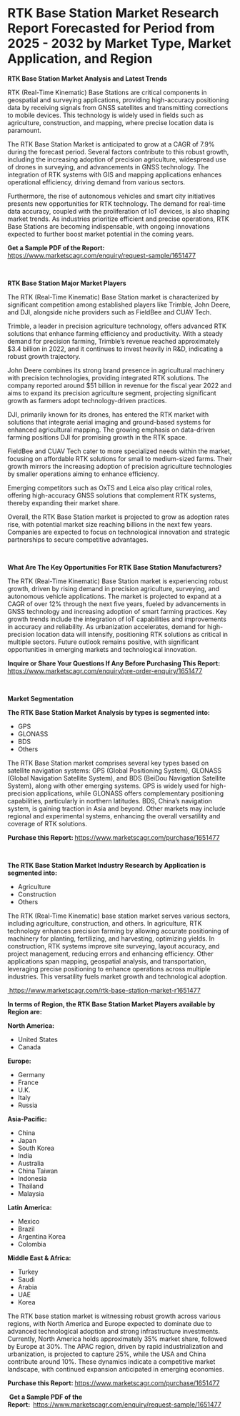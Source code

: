 <p><h1>RTK Base Station Market Research Report Forecasted for Period from 2025 -  2032 by Market Type, Market Application, and Region</h1></p><p><strong>RTK Base Station Market Analysis and Latest Trends</strong></p>
<p><p>RTK (Real-Time Kinematic) Base Stations are critical components in geospatial and surveying applications, providing high-accuracy positioning data by receiving signals from GNSS satellites and transmitting corrections to mobile devices. This technology is widely used in fields such as agriculture, construction, and mapping, where precise location data is paramount.</p><p>The RTK Base Station Market is anticipated to grow at a CAGR of 7.9% during the forecast period. Several factors contribute to this robust growth, including the increasing adoption of precision agriculture, widespread use of drones in surveying, and advancements in GNSS technology. The integration of RTK systems with GIS and mapping applications enhances operational efficiency, driving demand from various sectors.</p><p>Furthermore, the rise of autonomous vehicles and smart city initiatives presents new opportunities for RTK technology. The demand for real-time data accuracy, coupled with the proliferation of IoT devices, is also shaping market trends. As industries prioritize efficient and precise operations, RTK Base Stations are becoming indispensable, with ongoing innovations expected to further boost market potential in the coming years.</p></p>
<p><strong>Get a Sample PDF of the Report:&nbsp;</strong> <a href="https://www.marketscagr.com/enquiry/request-sample/1651477?utm_campaign=2483&utm_medium=2&utm_source=Github&utm_content=ia&utm_term=16042025&utm_id=rtk-base-station">https://www.marketscagr.com/enquiry/request-sample/1651477</a></p>
<p>&nbsp;</p>
<p><strong>RTK Base Station Major Market Players</strong></p>
<p><p>The RTK (Real-Time Kinematic) Base Station market is characterized by significant competition among established players like Trimble, John Deere, and DJI, alongside niche providers such as FieldBee and CUAV Tech. </p><p>Trimble, a leader in precision agriculture technology, offers advanced RTK solutions that enhance farming efficiency and productivity. With a steady demand for precision farming, Trimble’s revenue reached approximately $3.4 billion in 2022, and it continues to invest heavily in R&D, indicating a robust growth trajectory.</p><p>John Deere combines its strong brand presence in agricultural machinery with precision technologies, providing integrated RTK solutions. The company reported around $51 billion in revenue for the fiscal year 2022 and aims to expand its precision agriculture segment, projecting significant growth as farmers adopt technology-driven practices.</p><p>DJI, primarily known for its drones, has entered the RTK market with solutions that integrate aerial imaging and ground-based systems for enhanced agricultural mapping. The growing emphasis on data-driven farming positions DJI for promising growth in the RTK space.</p><p>FieldBee and CUAV Tech cater to more specialized needs within the market, focusing on affordable RTK solutions for small to medium-sized farms. Their growth mirrors the increasing adoption of precision agriculture technologies by smaller operations aiming to enhance efficiency.</p><p>Emerging competitors such as OxTS and Leica also play critical roles, offering high-accuracy GNSS solutions that complement RTK systems, thereby expanding their market share. </p><p>Overall, the RTK Base Station market is projected to grow as adoption rates rise, with potential market size reaching billions in the next few years. Companies are expected to focus on technological innovation and strategic partnerships to secure competitive advantages.</p></p>
<p>&nbsp;</p>
<p><strong>What Are The Key Opportunities For RTK Base Station Manufacturers?</strong></p>
<p><p>The RTK (Real-Time Kinematic) Base Station market is experiencing robust growth, driven by rising demand in precision agriculture, surveying, and autonomous vehicle applications. The market is projected to expand at a CAGR of over 12% through the next five years, fueled by advancements in GNSS technology and increasing adoption of smart farming practices. Key growth trends include the integration of IoT capabilities and improvements in accuracy and reliability. As urbanization accelerates, demand for high-precision location data will intensify, positioning RTK solutions as critical in multiple sectors. Future outlook remains positive, with significant opportunities in emerging markets and technological innovation.</p></p>
<p><strong>Inquire or Share Your Questions If Any Before Purchasing This Report:</strong> <a href="https://www.marketscagr.com/enquiry/pre-order-enquiry/1651477?utm_campaign=2483&utm_medium=2&utm_source=Github&utm_content=ia&utm_term=16042025&utm_id=rtk-base-station">https://www.marketscagr.com/enquiry/pre-order-enquiry/1651477</a></p>
<p>&nbsp;</p>
<p><strong>Market Segmentation</strong></p>
<p><strong>The RTK Base Station Market Analysis by types is segmented into:</strong></p>
<p><ul><li>GPS</li><li>GLONASS</li><li>BDS</li><li>Others</li></ul></p>
<p><p>The RTK Base Station market comprises several key types based on satellite navigation systems: GPS (Global Positioning System), GLONASS (Global Navigation Satellite System), and BDS (BeiDou Navigation Satellite System), along with other emerging systems. GPS is widely used for high-precision applications, while GLONASS offers complementary positioning capabilities, particularly in northern latitudes. BDS, China’s navigation system, is gaining traction in Asia and beyond. Other markets may include regional and experimental systems, enhancing the overall versatility and coverage of RTK solutions.</p></p>
<p><strong>Purchase this Report:&nbsp;</strong><a href="https://www.marketscagr.com/purchase/1651477?utm_campaign=2483&utm_medium=2&utm_source=Github&utm_content=ia&utm_term=16042025&utm_id=rtk-base-station">https://www.marketscagr.com/purchase/1651477</a></p>
<p>&nbsp;</p>
<p><strong>The RTK Base Station Market Industry Research by Application is segmented into:</strong></p>
<p><ul><li>Agriculture</li><li>Construction</li><li>Others</li></ul></p>
<p><p>The RTK (Real-Time Kinematic) base station market serves various sectors, including agriculture, construction, and others. In agriculture, RTK technology enhances precision farming by allowing accurate positioning of machinery for planting, fertilizing, and harvesting, optimizing yields. In construction, RTK systems improve site surveying, layout accuracy, and project management, reducing errors and enhancing efficiency. Other applications span mapping, geospatial analysis, and transportation, leveraging precise positioning to enhance operations across multiple industries. This versatility fuels market growth and technological adoption.</p></p>
<p><a href="https://www.marketscagr.com/rtk-base-station-market-r1651477?utm_campaign=2483&utm_medium=2&utm_source=Github&utm_content=ia&utm_term=16042025&utm_id=rtk-base-station">&nbsp;https://www.marketscagr.com/rtk-base-station-market-r1651477</a></p>
<p><strong>In terms of Region, the RTK Base Station Market Players available by Region are:</strong></p>
<p>
    <p> <strong> North America: </strong>
        <ul>
            <li>United States</li>
            <li>Canada</li>
        </ul>
        </p> 
    <p> <strong> Europe: </strong>
        <ul>
            <li>Germany</li>
            <li>France</li>
            <li>U.K.</li>
            <li>Italy</li>
            <li>Russia</li>
        </ul>
        </p> 
    <p> <strong> Asia-Pacific: </strong>
        <ul>
            <li>China</li>
            <li>Japan</li>
            <li>South Korea</li>
            <li>India</li>
            <li>Australia</li>
            <li>China Taiwan</li>
            <li>Indonesia</li>
            <li>Thailand</li>
            <li>Malaysia</li>
        </ul>
        </p> 
    <p> <strong> Latin America: </strong>
        <ul>
            <li>Mexico</li>
            <li>Brazil</li>
            <li>Argentina Korea</li>
            <li>Colombia</li>
        </ul>
        </p> 
    <p> <strong> Middle East & Africa: </strong>
        <ul>
            <li>Turkey</li>
            <li>Saudi</li>
            <li>Arabia</li>
            <li>UAE</li>
            <li>Korea</li>
        </ul>
    </p>
    </p>
<p><p>The RTK base station market is witnessing robust growth across various regions, with North America and Europe expected to dominate due to advanced technological adoption and strong infrastructure investments. Currently, North America holds approximately 35% market share, followed by Europe at 30%. The APAC region, driven by rapid industrialization and urbanization, is projected to capture 25%, while the USA and China contribute around 10%. These dynamics indicate a competitive market landscape, with continued expansion anticipated in emerging economies.</p></p>
<p><strong>Purchase this Report: </strong><a href="https://www.marketscagr.com/purchase/1651477?utm_campaign=2483&utm_medium=2&utm_source=Github&utm_content=ia&utm_term=16042025&utm_id=rtk-base-station">https://www.marketscagr.com/purchase/1651477</a></p>
<p>&nbsp;<strong>Get a Sample PDF of the Report:&nbsp;&nbsp;</strong><a href="https://www.marketscagr.com/enquiry/request-sample/1651477?utm_campaign=2483&utm_medium=2&utm_source=Github&utm_content=ia&utm_term=16042025&utm_id=rtk-base-station">https://www.marketscagr.com/enquiry/request-sample/1651477</a></p>
<p><strong></strong></p>
<p><p></p><p></p><p></p></p>